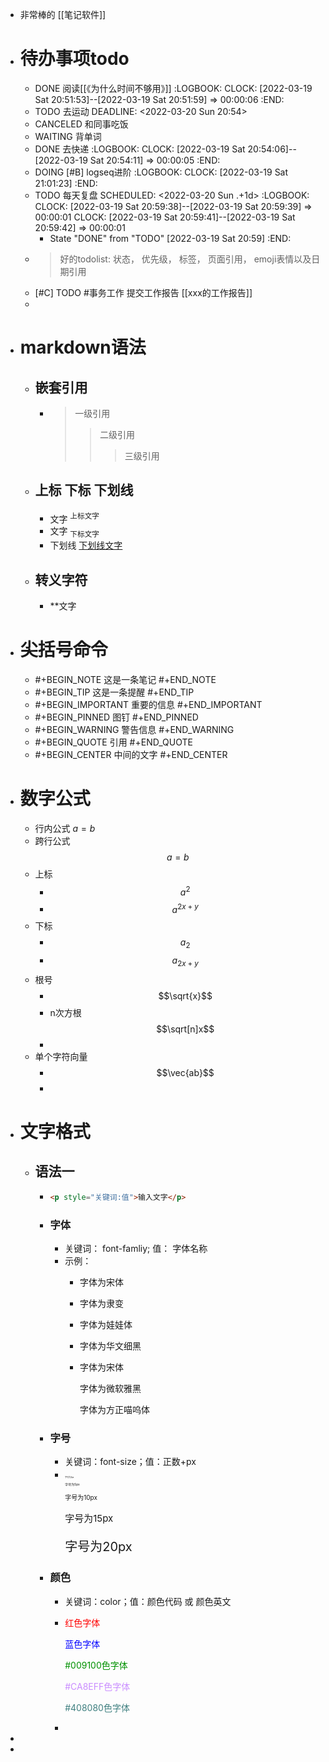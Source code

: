 - 非常棒的 [[笔记软件]]
- # 待办事项todo
	- DONE 阅读[[《为什么时间不够用》]]
	  :LOGBOOK:
	  CLOCK: [2022-03-19 Sat 20:51:53]--[2022-03-19 Sat 20:51:59] =>  00:00:06
	  :END:
	- TODO 去运动
	  DEADLINE: <2022-03-20 Sun 20:54>
	- CANCELED 和同事吃饭
	- WAITING 背单词
	- DONE 去快递
	  :LOGBOOK:
	  CLOCK: [2022-03-19 Sat 20:54:06]--[2022-03-19 Sat 20:54:11] =>  00:00:05
	  :END:
	- DOING [#B] logseq进阶
	  :LOGBOOK:
	  CLOCK: [2022-03-19 Sat 21:01:23]
	  :END:
	- TODO 每天复盘
	  SCHEDULED: <2022-03-20 Sun .+1d>
	  :LOGBOOK:
	  CLOCK: [2022-03-19 Sat 20:59:38]--[2022-03-19 Sat 20:59:39] =>  00:00:01
	  CLOCK: [2022-03-19 Sat 20:59:41]--[2022-03-19 Sat 20:59:42] =>  00:00:01
	  * State "DONE" from "TODO" [2022-03-19 Sat 20:59]
	  :END:
	- > 好的todolist:  状态， 优先级， 标签， 页面引用， emoji表情以及日期引用
	- [#C] TODO #事务工作 提交工作报告 [[xxx的工作报告]]
	-
- # markdown语法
	- ## 嵌套引用
		- > 一级引用
		  >> 二级引用
		  >>> 三级引用
	- ## 上标 下标 下划线
		- 文字 <sup>上标文字</sup>
		- 文字 <sub>下标文字</sub>
		- 下划线 <u>下划线文字</u>
	- ## 转义字符
		- \**文字
- # 尖括号命令
	- #+BEGIN_NOTE
	  这是一条笔记
	  #+END_NOTE
	- #+BEGIN_TIP
	  这是一条提醒
	  #+END_TIP
	- #+BEGIN_IMPORTANT
	  重要的信息
	  #+END_IMPORTANT
	- #+BEGIN_PINNED
	  图钉
	  #+END_PINNED
	- #+BEGIN_WARNING
	  警告信息
	  #+END_WARNING
	- #+BEGIN_QUOTE
	  引用
	  #+END_QUOTE
	- #+BEGIN_CENTER
	  中间的文字
	  #+END_CENTER
- # 数字公式
	- 行内公式 $a=b$
	- 跨行公式
	  $$a=b$$
	- 上标
		- $$a^2$$
		- $$a^{2x+y}$$
	- 下标
		- $$a_2$$
		- $$a_{2x+y}$$
	- 根号
		- $$\sqrt{x}$$
		- n次方根
		  $$\sqrt[n]x$$
		-
	- 单个字符向量
		- $$\vec{ab}$$
		-
- # 文字格式
	- ## 语法一
		- ```html
		  <p style="关键词:值">输入文字</p>
		  ```
		- ### 字体
			- 关键词： font-famliy; 值： 字体名称
			- 示例：
				- <p style="font-family:宋体">字体为宋体</p>
				- <p style="font-family:隶变">字体为隶变</p>
				- <p style="font-family:娃娃体">字体为娃娃体</p>
				- <p style="font-family: 华文细黑">字体为华文细黑</p>
				- <p style="font-family:宋体">字体为宋体</p>
				  <p style="font-family:微软雅黑">字体为微软雅黑</p>
				  <p style="font-family:方正喵呜体">字体为方正喵呜体</p>
		- ### 字号
			- 关键词：font-size；值：正数+px
			- <p style="font-size:3px">字号为3px</p>
			  <p style="font-size:5px">字号为5px</p>
			  <p style="font-size:10px">字号为10px</p>
			  <p style="font-size:15px">字号为15px</p>
			  <p style="font-size:20px">字号为20px</p>
		- ### 颜色
			- 关键词：color；值：颜色代码 或 颜色英文
			- <p style="color:red">红色字体</p>
			  <p style="color:blue">蓝色字体</p>
			  <p style="color:#009100">#009100色字体</p>
			  <p style="color:#CA8EFF">#CA8EFF色字体</p>
			  <p style="color:#408080">#408080色字体</p>
			-
-
-